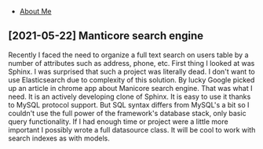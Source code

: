 * [About Me](aboutme.html)

## [2021-05-22] Manticore search engine

Recently I faced the need to organize a full text search on users table by a number of attributes such as address, phone, etc. First thing I looked at was Sphinx. I was surprised that such a project was literally dead. I don't want to use Elasticsearch due to complexity of this solution. By lucky Google picked up an article in chrome app about Manicore search engine. That was what I need. It is an actively developing clone of Sphinx. It is easy to use it thanks to MySQL protocol support. But SQL syntax differs from MySQL's a bit so I couldn't use the full power of the framework's database stack, only basic query functionality. If I had enough time or project were a little more important I possibly wrote a full datasource class. It will be cool to work with search indexes as with models.

